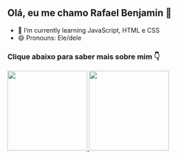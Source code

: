 ## Olá, eu me chamo Rafael Benjamin 👋
- 🌱 I’m currently learning JavaScript, HTML e CSS
- 😄 Pronouns: Ele/dele
### Clique abaixo para saber mais sobre mim :point_down:
<div>
  <a href="https://faelxcec.github.io/Portfolio/">
  <img height=180em src="https://github-readme-stats.vercel.app/api?username=faelxcec&show_icons=true&border_radius=20&theme=radical&hide_border=true&rank_icon=github">
  <img height=180em src="https://github-readme-stats.vercel.app/api/top-langs/?username=faelxcec&size_weight=0.5&count_weight=0.5&theme=radical&border_radius=20&hide_border=true">
</div>
